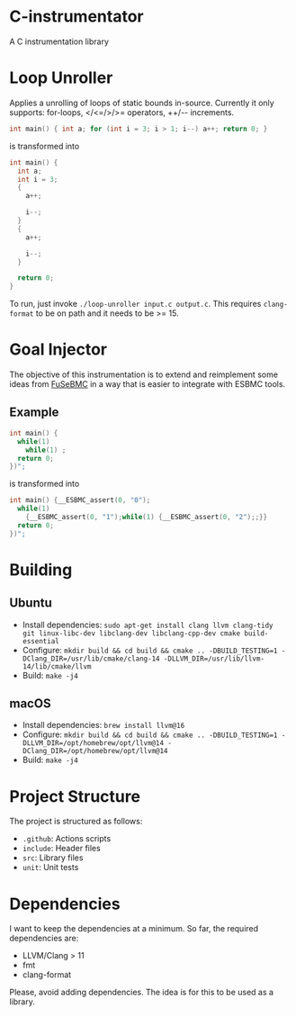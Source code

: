 # C-instrumentator
A C instrumentation library


# Loop Unroller

Applies a unrolling of loops of static bounds in-source. Currently it only supports: for-loops, </<=/>/>= operators, ++/-- increments. 


```c
int main() { int a; for (int i = 3; i > 1; i--) a++; return 0; }
```

is transformed into

```c
int main() {
  int a;
  int i = 3;
  {
    a++;

    i--;
  }
  {
    a++;

    i--;
  }

  return 0;
}
```

To run, just invoke `./loop-unroller input.c output.c`. This requires `clang-format` to be on path and it needs to be >= 15.

# Goal Injector

The objective of this instrumentation is to extend and reimplement some ideas from
[FuSeBMC](https://github.com/kaled-alshmrany/FuSeBMC) in a way that is
easier to integrate with ESBMC tools.

## Example

```c
int main() {
  while(1)
    while(1) ;
  return 0;
})";
```

is transformed into

```c
int main() {__ESBMC_assert(0, "0");
  while(1)
    {__ESBMC_assert(0, "1");while(1) {__ESBMC_assert(0, "2");;}}
  return 0;
})";
```

# Building

## Ubuntu

- Install dependencies: `sudo apt-get install clang llvm clang-tidy  git linux-libc-dev libclang-dev libclang-cpp-dev cmake build-essential`
- Configure: `mkdir build && cd build && cmake .. -DBUILD_TESTING=1 -DClang_DIR=/usr/lib/cmake/clang-14 -DLLVM_DIR=/usr/lib/llvm-14/lib/cmake/llvm`
- Build: `make -j4`

## macOS

- Install dependencies: `brew install llvm@16`
- Configure: `mkdir build && cd build && cmake .. -DBUILD_TESTING=1 -DLLVM_DIR=/opt/homebrew/opt/llvm@14 -DClang_DIR=/opt/homebrew/opt/llvm@14`
- Build: `make -j4`

# Project Structure

 The project is structured as follows:

 - `.github`: Actions scripts 
 - `include`: Header files
 - `src`: Library files
 - `unit`: Unit tests

# Dependencies

I want to keep the dependencies at a minimum. So far, the required dependencies are:

- LLVM/Clang > 11
- fmt
- clang-format

Please, avoid adding dependencies. The idea is for this to be used as a library.
